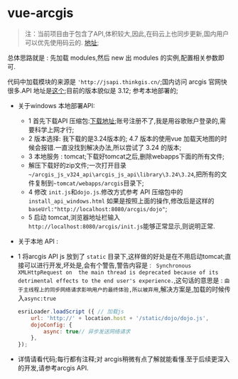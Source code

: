 # vue-arcgis

> 注：当前项目由于包含了API,体积较大,因此,在码云上也同步更新,国内用户可以优先使用码云的. [地址](https://gitee.com/w_jq/arcgis-vue);

总体思路就是 : 先加载 modules,然后 new 出 modules 的实例,配置相关参数即可.

代码中加载模块的来源是  `'http://jsapi.thinkgis.cn/`;国内访问 arcgis 官网快很多.API 地址是[这个](http://jshelp.thinkgis.cn/);目前的版本貌似是 3.12;
参考本地部署的;

* 关于windows 本地部署API: 
	* 1 首先下载API 压缩包:[下载地址](https://developers.arcgis.com/sign-in?redirect_uri=%2Fdownloads%2Fapis-and-sdks);账号注册不了,我是用谷歌账户登录的,需要科学上网才行;
	* 2 版本选择: 我下载的是3.24版本的; 4.7 版本的使用vue 加载天地图的时候会报错.一直没找到解决办法,所以尝试了 3.24 的版本;
	* 3 本地服务 : tomcat;下载好tomcat之后,删除webapps下面的所有文件;
	* 解压下载好的zip文件;一次打开目录 `~/arcgis_js_v324_api\arcgis_js_api\library\3.24\3.24`,把所有的文件复制到`~tomcat/webapps/arcgis`目录下;
	* 4 修改 `init.js`和`dojo.js`.修改方式参考 API 压缩包中的  `install_api_windows.html` 如果是按照上面的操作,修改后是这样的`baseUrl:"http://localhost:8080/arcgis/dojo"`;
	* 5 启动 tomcat,浏览器地址栏输入 `http://localhost:8080/arcgis/init.js`能够正常显示,则说明正常.

* 关于本地 API : 
 * 1 将arcgis API js 放到了 `static` 目录下,这样做的好处是在不用启动tomcat;直接可以进行开发,坏处是,会有个警告,警告内容是 : ` Synchronous XMLHttpRequest on 
 the main thread is deprecated because of its detrimental effects to the end user's experience.`,这句话的意思是 : 
 `由于主线程上的同步网络请求影响用户的最终体验,所以被弃用`,解决方案是,加载的时候传入`async:true`  
    ```javascript
    esriLoader.loadScript ({ // 加载js
        url: 'http://' + location.host + '/static/dojo/dojo.js',
        dojoConfig: {
            async: true// 异步发送网络请求
        },
    });
    ```
 
* 详情请看代码;每行都有注释;对 arcgis稍微有点了解就能看懂.至于后续更深入的开发,请参考arcgis API.
